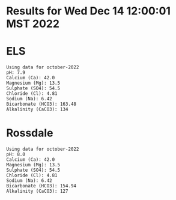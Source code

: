 # Results for Wed Dec 14 12:00:01 MST 2022
# ELS
```
Using data for october-2022
pH: 7.9
Calcium (Ca): 42.0
Magnesium (Mg): 13.5
Sulphate (SO4): 54.5
Chloride (Cl): 4.81
Sodium (Na): 6.42
Bicarbonate (HCO3): 163.48
Alkalinity (CaCO3): 134
```
# Rossdale
```
Using data for october-2022
pH: 8.0
Calcium (Ca): 42.0
Magnesium (Mg): 13.5
Sulphate (SO4): 54.5
Chloride (Cl): 4.81
Sodium (Na): 6.42
Bicarbonate (HCO3): 154.94
Alkalinity (CaCO3): 127
```
